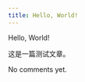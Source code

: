 ```yaml
---
title: Hello, World!
---
```


Hello, World!

这是一篇测试文章。

<script type="module">
  import Comments from 'https://esm.run/@oom/mastodon-comments@0.2.1'
  customElements.define('oom-comments', Comments)
</script>
<link rel="stylesheet" href="https://cdn.jsdelivr.net/npm/@oom/mastodon-comments@0.2.1/src/styles.css" />
<oom-comments src="https://fosstodon.org/@lume/111545573526479513">
  No comments yet.
</oom-comments>
